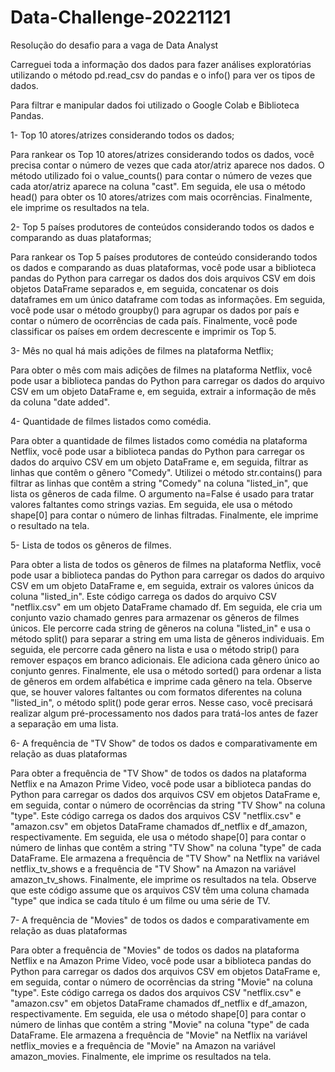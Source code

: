 # Data-Challenge-20221121
Resolução do desafio para a vaga de Data Analyst 

Carreguei toda a informação dos dados para fazer análises exploratórias utilizando o método pd.read_csv do pandas e o info() para ver os tipos de dados. 

Para filtrar e manipular dados foi utilizado o Google Colab e Biblioteca Pandas.

1- Top 10 atores/atrizes considerando todos os dados;

Para rankear os Top 10 atores/atrizes considerando todos os dados, você precisa contar o número de vezes que cada ator/atriz aparece nos dados. O método utilizado foi o value_counts() para contar o número de vezes que cada ator/atriz aparece na coluna "cast". Em seguida, ele usa o método head() para obter os 10 atores/atrizes com mais ocorrências. Finalmente, ele imprime os resultados na tela.


2- Top 5 países produtores de conteúdos considerando todos os dados e comparando as duas plataformas;

Para rankear os Top 5 países produtores de conteúdo considerando todos os dados e comparando as duas plataformas, você pode usar a biblioteca pandas do Python para carregar os dados dos dois arquivos CSV em dois objetos DataFrame separados e, em seguida, concatenar os dois dataframes em um único dataframe com todas as informações. Em seguida, você pode usar o método groupby() para agrupar os dados por país e contar o número de ocorrências de cada país. Finalmente, você pode classificar os países em ordem decrescente e imprimir os Top 5.

3- Mês no qual há mais adições de filmes na plataforma Netflix;

Para obter o mês com mais adições de filmes na plataforma Netflix, você pode usar a biblioteca pandas do Python para carregar os dados do arquivo CSV em um objeto DataFrame e, em seguida, extrair a informação de mês da coluna "date added".

4- Quantidade de filmes listados como comédia.

Para obter a quantidade de filmes listados como comédia na plataforma Netflix, você pode usar a biblioteca pandas do Python para carregar os dados do arquivo CSV em um objeto DataFrame e, em seguida, filtrar as linhas que contêm o gênero "Comedy". Utilizei o método str.contains() para filtrar as linhas que contêm a string "Comedy" na coluna "listed_in", que lista os gêneros de cada filme. O argumento na=False é usado para tratar valores faltantes como strings vazias. Em seguida, ele usa o método shape[0] para contar o número de linhas filtradas. Finalmente, ele imprime o resultado na tela.

5- Lista de todos os gêneros de filmes.

Para obter a lista de todos os gêneros de filmes na plataforma Netflix, você pode usar a biblioteca pandas do Python para carregar os dados do arquivo CSV em um objeto DataFrame e, em seguida, extrair os valores únicos da coluna "listed_in". Este código carrega os dados do arquivo CSV "netflix.csv" em um objeto DataFrame chamado df. Em seguida, ele cria um conjunto vazio chamado genres para armazenar os gêneros de filmes únicos. Ele percorre cada string de gêneros na coluna "listed_in" e usa o método split() para separar a string em uma lista de gêneros individuais. Em seguida, ele percorre cada gênero na lista e usa o método strip() para remover espaços em branco adicionais. Ele adiciona cada gênero único ao conjunto genres. Finalmente, ele usa o método sorted() para ordenar a lista de gêneros em ordem alfabética e imprime cada gênero na tela. Observe que, se houver valores faltantes ou com formatos diferentes na coluna "listed_in", o método split() pode gerar erros. Nesse caso, você precisará realizar algum pré-processamento nos dados para tratá-los antes de fazer a separação em uma lista.

6- A frequência de "TV Show" de todos os dados e comparativamente em relação as duas plataformas

Para obter a frequência de "TV Show" de todos os dados na plataforma Netflix e na Amazon Prime Video, você pode usar a biblioteca pandas do Python para carregar os dados dos arquivos CSV em objetos DataFrame e, em seguida, contar o número de ocorrências da string "TV Show" na coluna "type". Este código carrega os dados dos arquivos CSV "netflix.csv" e "amazon.csv" em objetos DataFrame chamados df_netflix e df_amazon, respectivamente. Em seguida, ele usa o método shape[0] para contar o número de linhas que contêm a string "TV Show" na coluna "type" de cada DataFrame. Ele armazena a frequência de "TV Show" na Netflix na variável netflix_tv_shows e a frequência de "TV Show" na Amazon na variável amazon_tv_shows. Finalmente, ele imprime os resultados na tela.
Observe que este código assume que os arquivos CSV têm uma coluna chamada "type" que indica se cada título é um filme ou uma série de TV.

7- A frequência de "Movies" de todos os dados e comparativamente em relação as duas plataformas

Para obter a frequência de "Movies" de todos os dados na plataforma Netflix e na Amazon Prime Video, você pode usar a biblioteca pandas do Python para carregar os dados dos arquivos CSV em objetos DataFrame e, em seguida, contar o número de ocorrências da string "Movie" na coluna "type". Este código carrega os dados dos arquivos CSV "netflix.csv" e "amazon.csv" em objetos DataFrame chamados df_netflix e df_amazon, respectivamente. Em seguida, ele usa o método shape[0] para contar o número de linhas que contêm a string "Movie" na coluna "type" de cada DataFrame. Ele armazena a frequência de "Movie" na Netflix na variável netflix_movies e a frequência de "Movie" na Amazon na variável amazon_movies. Finalmente, ele imprime os resultados na tela.
